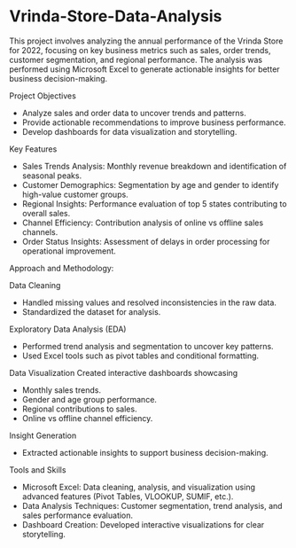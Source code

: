 # Vrinda-Store-Data-Analysis
This project involves analyzing the annual performance of the Vrinda Store for 2022, focusing on key business metrics such as sales, order trends, customer segmentation, and regional performance. The analysis was performed using Microsoft Excel to generate actionable insights for better business decision-making.

Project Objectives
- Analyze sales and order data to uncover trends and patterns.
- Provide actionable recommendations to improve business performance.
- Develop dashboards for data visualization and storytelling.
  
Key Features
- Sales Trends Analysis: Monthly revenue breakdown and identification of seasonal peaks.
- Customer Demographics: Segmentation by age and gender to identify high-value customer groups.
- Regional Insights: Performance evaluation of top 5 states contributing to overall sales.
- Channel Efficiency: Contribution analysis of online vs offline sales channels.
- Order Status Insights: Assessment of delays in order processing for operational improvement.

Approach and Methodology:

Data Cleaning
- Handled missing values and resolved inconsistencies in the raw data.
- Standardized the dataset for analysis.

Exploratory Data Analysis (EDA)
- Performed trend analysis and segmentation to uncover key patterns.
- Used Excel tools such as pivot tables and conditional formatting.
  
Data Visualization
Created interactive dashboards showcasing
- Monthly sales trends.
- Gender and age group performance.
- Regional contributions to sales.
- Online vs offline channel efficiency.

Insight Generation
- Extracted actionable insights to support business decision-making.
  
Tools and Skills
- Microsoft Excel: Data cleaning, analysis, and visualization using advanced features (Pivot Tables, VLOOKUP, SUMIF, etc.).
- Data Analysis Techniques: Customer segmentation, trend analysis, and sales performance evaluation.
- Dashboard Creation: Developed interactive visualizations for clear storytelling.
